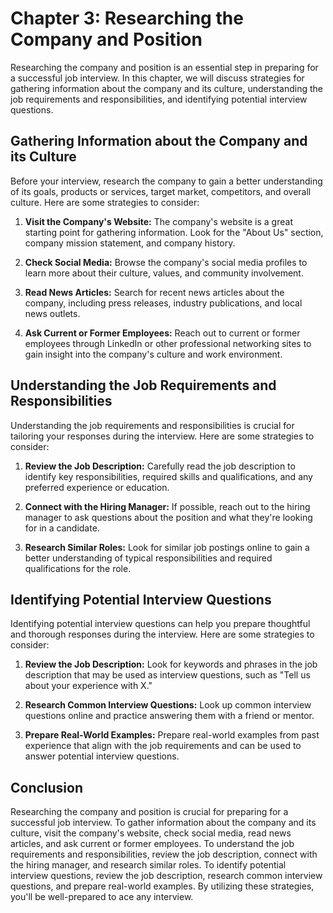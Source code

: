Chapter 3: Researching the Company and Position
===============================================

Researching the company and position is an essential step in preparing for a successful job interview. In this chapter, we will discuss strategies for gathering information about the company and its culture, understanding the job requirements and responsibilities, and identifying potential interview questions.

Gathering Information about the Company and its Culture
-------------------------------------------------------

Before your interview, research the company to gain a better understanding of its goals, products or services, target market, competitors, and overall culture. Here are some strategies to consider:

1. **Visit the Company's Website:** The company's website is a great starting point for gathering information. Look for the "About Us" section, company mission statement, and company history.

2. **Check Social Media:** Browse the company's social media profiles to learn more about their culture, values, and community involvement.

3. **Read News Articles:** Search for recent news articles about the company, including press releases, industry publications, and local news outlets.

4. **Ask Current or Former Employees:** Reach out to current or former employees through LinkedIn or other professional networking sites to gain insight into the company's culture and work environment.

Understanding the Job Requirements and Responsibilities
-------------------------------------------------------

Understanding the job requirements and responsibilities is crucial for tailoring your responses during the interview. Here are some strategies to consider:

1. **Review the Job Description:** Carefully read the job description to identify key responsibilities, required skills and qualifications, and any preferred experience or education.

2. **Connect with the Hiring Manager:** If possible, reach out to the hiring manager to ask questions about the position and what they're looking for in a candidate.

3. **Research Similar Roles:** Look for similar job postings online to gain a better understanding of typical responsibilities and required qualifications for the role.

Identifying Potential Interview Questions
-----------------------------------------

Identifying potential interview questions can help you prepare thoughtful and thorough responses during the interview. Here are some strategies to consider:

1. **Review the Job Description:** Look for keywords and phrases in the job description that may be used as interview questions, such as "Tell us about your experience with X."

2. **Research Common Interview Questions:** Look up common interview questions online and practice answering them with a friend or mentor.

3. **Prepare Real-World Examples:** Prepare real-world examples from past experience that align with the job requirements and can be used to answer potential interview questions.

Conclusion
----------

Researching the company and position is crucial for preparing for a successful job interview. To gather information about the company and its culture, visit the company's website, check social media, read news articles, and ask current or former employees. To understand the job requirements and responsibilities, review the job description, connect with the hiring manager, and research similar roles. To identify potential interview questions, review the job description, research common interview questions, and prepare real-world examples. By utilizing these strategies, you'll be well-prepared to ace any interview.
